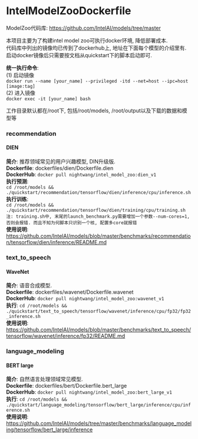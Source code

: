 # IntelModelZooDockerfile
ModelZoo代码库: https://github.com/IntelAI/models/tree/master  
  
本项目主要为了构建intel model zoo可执行docker环境, 降低部署成本.  
代码库中列出的镜像均已传到了dockerhub上, 地址在下面每个模型的介绍里有.  
启动docker镜像后只需要按文档从quickstart下的脚本启动即可.  
  
**统一执行命令**:  
(1) 启动镜像  
`docker run --name [your_name] --privileged -itd --net=host --ipc=host [image:tag]`  
(2) 进入镜像  
`docker exec -it [your_name] bash`  
  
工作目录默认都在/root下, 包括/root/models, /root/output以及下载的数据和模型等  
  
### recommendation
#### DIEN
**简介**: 推荐领域常见的用户兴趣模型, DIN升级版.  
**Dockerfile**: dockerfiles/dien/Dockerfile.dien  
**DockerHub**: `docker pull nightwang/intel_model_zoo:dien_v1`  
**执行预测**:  
`cd /root/models && ./quickstart/recommendation/tensorflow/dien/inference/cpu/inference.sh`  
**执行训练**:  
`cd /root/models && ./quickstart/recommendation/tensorflow/dien/training/cpu/training.sh  
注: training.sh中, 末尾的launch_benchmark.py需要增加一个参数--num-cores=1, 否则会报错. 而且不知为何脚本只识别一个核, 配置多core就报错`  
**使用说明**: https://github.com/IntelAI/models/blob/master/benchmarks/recommendation/tensorflow/dien/inference/README.md  
  
### text_to_speech
#### WaveNet
**简介**: 语音合成模型.  
**Dockerfile**: dockerfiles/wavenet/Dockerfile.wavenet  
**DockerHub**: `docker pull nightwang/intel_model_zoo:wavenet_v1`  
**执行**: `cd /root/models && ./quickstart/text_to_speech/tensorflow/wavenet/inference/cpu/fp32/fp32_inference.sh`  
**使用说明**: https://github.com/IntelAI/models/blob/master/benchmarks/text_to_speech/tensorflow/wavenet/inference/fp32/README.md  
  
### language_modeling
#### BERT large
**简介**: 自然语言处理领域常见模型.  
**Dockerfile**: dockerfiles/bert/Dockerfile.bert_large  
**DockerHub**: `docker pull nightwang/intel_model_zoo:bert_large_v1`  
**执行**: `cd /root/models && ./quickstart/language_modeling/tensorflow/bert_large/inference/cpu/inference.sh`  
**使用说明**: https://github.com/IntelAI/models/tree/master/benchmarks/language_modeling/tensorflow/bert_large/inference  
